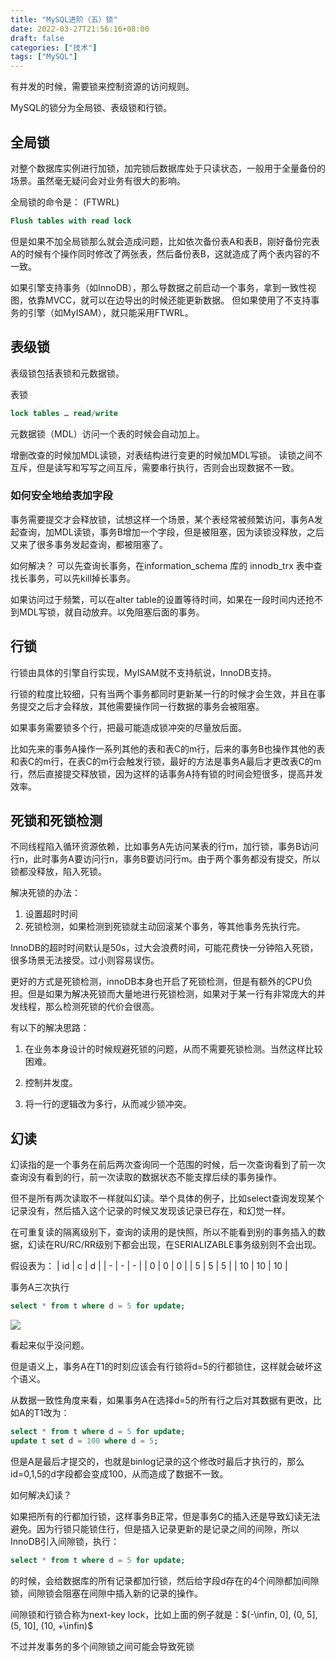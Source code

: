 ```yaml
---
title: "MySQL进阶（五）锁"
date: 2022-03-27T21:56:16+08:00
draft: false
categories: ["技术"]
tags: ["MySQL"]
---
```



有并发的时候，需要锁来控制资源的访问规则。

MySQL的锁分为全局锁、表级锁和行锁。

## 全局锁

对整个数据库实例进行加锁，加完锁后数据库处于只读状态，一般用于全量备份的场景。虽然毫无疑问会对业务有很大的影响。

全局锁的命令是： (FTWRL)

```sql
Flush tables with read lock
```

但是如果不加全局锁那么就会造成问题，比如依次备份表A和表B，刚好备份完表A的时候有个操作同时修改了两张表，然后备份表B，这就造成了两个表内容的不一致。

如果引擎支持事务（如InnoDB），那么导数据之前启动一个事务，拿到一致性视图，依靠MVCC，就可以在边导出的时候还能更新数据。
但如果使用了不支持事务的引擎（如MyISAM），就只能采用FTWRL。

## 表级锁

表级锁包括表锁和元数据锁。

表锁
```sql
lock tables … read/write
```

元数据锁（MDL）访问一个表的时候会自动加上。

增删改查的时候加MDL读锁，对表结构进行变更的时候加MDL写锁。
读锁之间不互斥，但是读写和写写之间互斥，需要串行执行，否则会出现数据不一致。

### 如何安全地给表加字段

事务需要提交才会释放锁，试想这样一个场景，某个表经常被频繁访问，事务A发起查询，加MDL读锁，事务B增加一个字段，但是被阻塞，因为读锁没释放，之后又来了很多事务发起查询，都被阻塞了。


如何解决？
可以先查询长事务，在information_schema 库的 innodb_trx 表中查找长事务，可以先kill掉长事务。

如果访问过于频繁，可以在alter table的设置等待时间，如果在一段时间内还抢不到MDL写锁，就自动放弃。以免阻塞后面的事务。

## 行锁

行锁由具体的引擎自行实现，MyISAM就不支持航说，InnoDB支持。

行锁的粒度比较细，只有当两个事务都同时更新某一行的时候才会生效，并且在事务提交之后才会释放，其他需要操作同一行数据的事务会被阻塞。


如果事务需要锁多个行，把最可能造成锁冲突的尽量放后面。

比如先来的事务A操作一系列其他的表和表C的m行，后来的事务B也操作其他的表和表C的m行，在表C的m行会触发行锁，最好的方法是事务A最后才更改表C的m行，然后直接提交释放锁，因为这样的话事务A持有锁的时间会短很多，提高并发效率。

## 死锁和死锁检测

不同线程陷入循环资源依赖，比如事务A先访问某表的行m，加行锁，事务B访问行n，此时事务A要访问行n，事务B要访问行m。由于两个事务都没有提交，所以锁都没释放，陷入死锁。

解决死锁的办法：
1. 设置超时时间
2. 死锁检测，如果检测到死锁就主动回滚某个事务，等其他事务先执行完。

InnoDB的超时时间默认是50s，过大会浪费时间，可能花费快一分钟陷入死锁，很多场景无法接受。过小则容易误伤。

更好的方式是死锁检测，innoDB本身也开启了死锁检测，但是有额外的CPU负担。但是如果为解决死锁而大量地进行死锁检测，如果对于某一行有非常庞大的并发线程，那么检测死锁的代价会很高。

有以下的解决思路：

1. 在业务本身设计的时候规避死锁的问题，从而不需要死锁检测。当然这样比较困难。

2. 控制并发度。

3. 将一行的逻辑改为多行，从而减少锁冲突。

## 幻读

幻读指的是一个事务在前后两次查询同一个范围的时候，后一次查询看到了前一次查询没有看到的行，前一次读取的数据状态不能支撑后续的事务操作。

但不是所有两次读取不一样就叫幻读。举个具体的例子，比如select查询发现某个记录没有，然后插入这个记录的时候又发现该记录已存在，和幻觉一样。

在可重复读的隔离级别下，查询的读用的是快照，所以不能看到别的事务插入的数据，幻读在RU/RC/RR级别下都会出现，在SERIALIZABLE事务级别则不会出现。

假设表为：
| id | c | d |
| - | - | - |
| 0 | 0 | 0 |
| 5 | 5 | 5 |
| 10 | 10 | 10 |

事务A三次执行
```sql
select * from t where d = 5 for update;
```

![](https://res.cloudinary.com/dbmkzs2ez/image/upload/v1647179345/mysql-11.png)


看起来似乎没问题。

但是语义上，事务A在T1的时刻应该会有行锁将d=5的行都锁住，这样就会破坏这个语义。

从数据一致性角度来看，如果事务A在选择d=5的所有行之后对其数据有更改，比如A的T1改为：

```sql
select * from t where d = 5 for update;
update t set d = 100 where d = 5;
```

但是A是最后才提交的，也就是binlog记录的这个修改时最后才执行的，那么id=0,1,5的d字段都会变成100，从而造成了数据不一致。

如何解决幻读？

如果把所有的行都加行锁，这样事务B正常，但是事务C的插入还是导致幻读无法避免。因为行锁只能锁住行，但是插入记录更新的是记录之间的间隙，所以InnoDB引入间隙锁，执行：

```sql
select * from t where d = 5 for update;
```

的时候，会给数据库的所有记录都加行锁，然后给字段d存在的4个间隙都加间隙锁，间隙锁会阻塞在间隙中插入新的记录的操作。

间隙锁和行锁合称为next-key lock，比如上面的例子就是：$(-\infin, 0], (0, 5], (5, 10], (10, +\infin)$

不过并发事务的多个间隙锁之间可能会导致死锁
